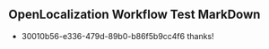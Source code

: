 ## OpenLocalization Workflow Test MarkDown
* 30010b56-e336-479d-89b0-b86f5b9cc4f6 thanks!

<!--HONumber=Jul16_HO4-->


